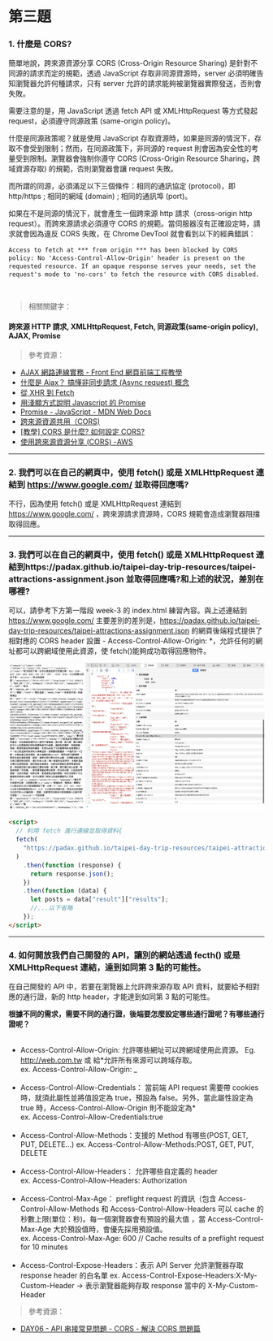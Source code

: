 # 第三題

### 1. 什麼是 CORS?

簡單地說，跨來源資源分享 CORS (Cross-Origin Resource Sharing) 是針對不同源的請求而定的規範，透過 JavaScript 存取非同源資源時，server 必須明確告知瀏覽器允許何種請求，只有 server 允許的請求能夠被瀏覽器實際發送，否則會失敗。

需要注意的是，用 JavaScript 透過 fetch API 或 XMLHttpRequest 等方式發起 request，必須遵守同源政策 (same-origin policy)。

什麼是同源政策呢？就是使用 JavaScript 存取資源時，如果是同源的情況下，存取不會受到限制；然而，在同源政策下，非同源的 request 則會因為安全性的考量受到限制。瀏覽器會強制你遵守 CORS (Cross-Origin Resource Sharing，跨域資源存取) 的規範，否則瀏覽器會讓 request 失敗。

而所謂的同源，必須滿足以下三個條件：相同的通訊協定 (protocol)，即 http/https ; 相同的網域 (domain) ; 相同的通訊埠 (port)。

如果在不是同源的情況下，就會產生一個跨來源 http 請求（cross-origin http request）。而跨來源請求必須遵守 CORS 的規範。當伺服器沒有正確設定時，請求就會因為違反 CORS 失敗，在 Chrome DevTool 就會看到以下的經典錯誤：

```
Access to fetch at *** from origin *** has been blocked by CORS policy: No 'Access-Control-Allow-Origin' header is present on the requested resource. If an opaque response serves your needs, set the request's mode to 'no-cors' to fetch the resource with CORS disabled.
```

<br />

> 相關關鍵字：

#### 跨來源 HTTP 請求, XMLHttpRequest, Fetch, 同源政策(same-origin policy), AJAX, Promise

> 參考資源：

- [AJAX 網路連線實務 - Front End 網頁前端工程教學](https://www.youtube.com/watch?v=6X8sDGFGRss&t=938s)
- [什麼是 Ajax？ 搞懂非同步請求 (Async request) 概念](https://tw.alphacamp.co/blog/ajax-asynchronous-request)
- [從 XHR 到 Fetch](https://www.ithome.com.tw/voice/121435)
- [用淺顯方式說明 Javascript 的 Promise](https://ithelp.ithome.com.tw/articles/10230214)
- [Promise - JavaScript - MDN Web Docs](https://developer.mozilla.org/zh-TW/docs/Web/JavaScript/Reference/Global_Objects/Promise)
- [跨來源資源共用（CORS)](https://developer.mozilla.org/zh-TW/docs/Web/HTTP/CORS)
- [[教學] CORS 是什麼? 如何設定 CORS?](https://shubo.io/what-is-cors/#什麼是-cors-cross-origin-resource-sharing)
- [使用跨來源資源分享 (CORS) -AWS](https://docs.aws.amazon.com/zh_tw/AmazonS3/latest/userguide/cors.html)

<hr >

### 2. 我們可以在自己的網頁中，使用 fetch() 或是 XMLHttpRequest 連結到 https://www.google.com/ 並取得回應嗎?

不行，因為使用 fetch() 或是 XMLHttpRequest 連結到 https://www.google.com/ ，跨來源請求資源時，CORS 規範會造成瀏覽器阻擋取得回應。

<hr >

### 3. 我們可以在自己的網頁中，使用 fetch() 或是 XMLHttpRequest 連結到https://padax.github.io/taipei-day-trip-resources/taipei-attractions-assignment.json 並取得回應嗎?和上述的狀況，差別在哪裡?

可以，請參考下方第一階段 week-3 的 index.html 練習內容。與上述連結到 https://www.google.com/ 主要差別的差別是，https://padax.github.io/taipei-day-trip-resources/taipei-attractions-assignment.json 的網頁後端程式提供了相對應的 CORS header 設置 - Access-Control-Allow-Origin: \*，允許任何的網址都可以跨網域使用此資源，使 fetch()能夠成功取得回應物件。

![Access-Control-Allow-Origin](https://github.com/jamieyu0914/WeHelp-Bootcamp/blob/main/WeHelp-Stage1/week-8/backend/第三題/Access-Control-Allow-Origin.png)

```html
<script>
  // 利用 fetch 進行連線並取得資料{
  fetch(
    "https://padax.github.io/taipei-day-trip-resources/taipei-attractions-assignment.json"
  )
    .then(function (response) {
      return response.json();
    })
    .then(function (data) {
      let posts = data["result"]["results"];
      //...以下省略
    });
</script>
```

<hr >

### 4. 如何開放我們自己開發的 API，讓別的網站透過 fecth() 或是 XMLHttpRequest 連結，達到如同第 3 點的可能性。

在自己開發的 API 中，若要在瀏覽器上允許跨來源存取 API 資料，就要給予相對應的通行證，新的 http header，才能達到如同第 3 點的可能性。

**根據不同的需求，需要不同的通行證，後端要怎麼設定哪些通行證呢？有哪些通行證呢？**
<br />
<br />

- Access-Control-Allow-Origin:
  允許哪些網址可以跨網域使用此資源。 Eg. http://web.com.tw 或 給\*允許所有來源可以跨域存取。<br />
  ex. Access-Control-Allow-Origin: \_<br />
  <br />
- Access-Control-Allow-Credentials：
  當前端 API request 需要帶 cookies 時，就須此屬性並將值設定為 true，預設為 false。另外，當此屬性設定為 true 時，Access-Control-Allow-Origin 則不能設定為\*<br />
  ex. Access-Control-Allow-Credentials:true<br />
  <br />
- Access-Control-Allow-Methods：支援的 Method 有哪些(POST, GET, PUT, DELETE...)
  ex. Access-Control-Allow-Methods:POST, GET, PUT, DELETE<br />
  <br />
- Access-Control-Allow-Headers：
  允許哪些自定義的 header<br />
  ex. Access-Control-Allow-Headers: Authorization<br />
  <br />
- Access-Control-Max-Age：
  preflight request 的資訊（包含 Access-Control-Allow-Methods 和 Access-Control-Allow-Headers 可以 cache 的秒數上限(單位：秒)。每一個瀏覽器會有預設的最大值 ，當 Access-Control-Max-Age 大於預設值時，會優先採用預設值。<br />
  ex. Access-Control-Max-Age: 600 // Cache results of a preflight request for 10 minutes<br />
  <br />
- Access-Control-Expose-Headers：表示 API Server 允許瀏覽器存取 response header 的白名單
  ex. Access-Control-Expose-Headers:X-My-Custom-Header -> 表示瀏覽器能夠存取 response 當中的 X-My-Custom-Header

> 參考資源：

- [DAY06 - API 串接常見問題 - CORS - 解決 CORS 問題篇](https://ithelp.ithome.com.tw/m/articles/10268821)
